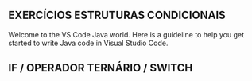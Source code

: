 ## EXERCÍCIOS ESTRUTURAS CONDICIONAIS 

Welcome to the VS Code Java world. Here is a guideline to help you get started to write Java code in Visual Studio Code.

## IF / OPERADOR TERNÁRIO / SWITCH

